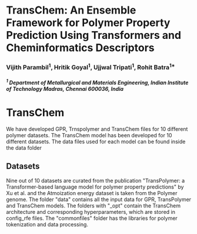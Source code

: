 # TransChem: An Ensemble Framework for Polymer Property Prediction Using Transformers and Cheminformatics Descriptors



### Vijith Parambil<sup>1</sup>, Hritik Goyal<sup>1</sup>, Ujjwal Tripati<sup>1</sup>, Rohit Batra<sup>1*</sup>
##### <sup>1</sup> Department of Metallurgical and Materials Engineering, Indian Institute of Technology Madras, Chennai 600036, India


# TransChem

We have developed GPR, Trnspolymer and TransChem files for 10 different polymer datasets. 
The TransChem model has been developed for 10 different datasets. The data files used for each model can be found inside the data folder


## Datasets

Nine out of 10 datasets are curated from the publication "TransPolymer: a Transformer-based language model for polymer property predictions"  by Xu et al. and the Atmoization energy dataset is taken from the Polymer genome. The folder "data" contains all the input data for GPR, TransPolymer and TransChem models. The folders with "_opt" contain the TransChem architecture and corresponding  hyperparameters, which are stored in config_rfe files. The "commonfiles" folder has the libraries for polymer tokenization and data processing.
